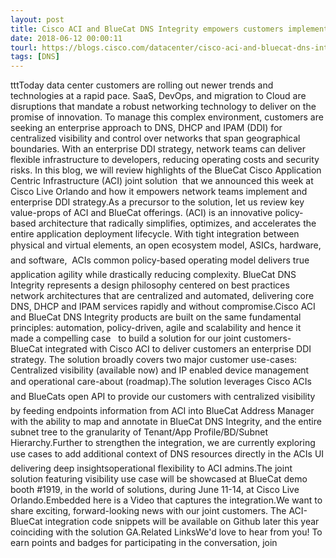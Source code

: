 ```yaml
---
layout: post
title: Cisco ACI and BlueCat DNS Integrity empowers customers implement Enterprise DDI strategy
date: 2018-06-12 00:00:11
tourl: https://blogs.cisco.com/datacenter/cisco-aci-and-bluecat-dns-integrity-empowers-customers-implement-enterprise-ddi-strategy
tags: [DNS]
---
```

tttToday data center customers are rolling out newer trends and technologies at a rapid pace. SaaS, DevOps, and migration to Cloud are disruptions that mandate a robust networking technology to deliver on the promise of innovation. To manage this complex environment, customers are seeking an enterprise approach to DNS, DHCP and IPAM (DDI) for centralized visibility and control over networks that span geographical boundaries. With an enterprise DDI strategy, network teams can deliver flexible infrastructure to developers, reducing operating costs and security risks. In this blog, we will review highlights of the BlueCat Cisco Application Centric Infrastructure (ACI) joint solution  that we announced this week at Cisco Live Orlando and how it empowers network teams implement and enterprise DDI strategy.As a precursor to the solution, let us review key value-props of ACI and BlueCat offerings. (ACI) is an innovative policy-based architecture that radically simplifies, optimizes, and accelerates the entire application deployment lifecycle. With tight integration between physical and virtual elements, an open ecosystem model, ASICs, hardware, and software,  ACIs common policy-based operating model delivers true application agility while drastically reducing complexity. BlueCat DNS Integrity represents a design philosophy centered on best practices network architectures that are centralized and automated, delivering core DNS, DHCP and IPAM services rapidly and without compromise.Cisco ACI and BlueCat DNS Integrity products are built on the same fundamental principles: automation, policy-driven, agile and scalability and hence it made a compelling case   to build a solution for our joint customers- BlueCat integrated with Cisco ACI to deliver customers an enterprise DDI strategy. The solution broadly covers two major customer use-cases: Centralized visibility (available now) and IP enabled device management and operational care-about (roadmap).The solution leverages Cisco ACIs and BlueCats open API to provide our customers with centralized visibility by feeding endpoints information from ACI into BlueCat Address Manager with the ability to map and annotate in BlueCat DNS Integrity, and the entire subnet tree to the granularity of Tenant/App Profile/BD/Subnet Hierarchy.Further to strengthen the integration, we are currently exploring use cases to add additional context of DNS resources directly in the ACIs UI delivering deep insightsoperational flexibility to ACI admins.The joint solution featuring visibility use case will be showcased at BlueCat demo booth #1919, in the world of solutions, during June 11-14, at Cisco Live Orlando.Embedded here is a Video that captures the integration.We want to share exciting, forward-looking news with our joint customers. The ACI-BlueCat integration code snippets will be available on Github later this year coinciding with the solution GA.Related LinksWe'd love to hear from you! To earn points and badges for participating in the conversation, join 